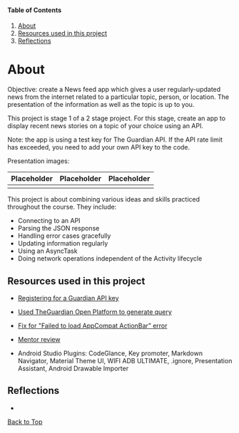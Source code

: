 #### Table of Contents
  1. [About](#about)
  2. [Resources used in this project](#resources-used-in-this-project)
  3. [Reflections](#reflections)

# About
Objective: create a News feed app which gives a user regularly-updated news from the internet related to a particular topic, person, or location. The presentation of the information as well as the topic is up to you.

This project is stage 1 of a 2 stage project. For this stage, create an app to display recent news stories on a topic of your choice using an API.

Note: the app is using a test key for The Guardian API. If the API rate limit has exceeded, you need to add your own API key to the code.

Presentation images:

Placeholder|Placeholder|Placeholder
:-------------------------:|:-------------------------:|:-------------------------:
<img src="" width="0" height="0">  |  <img src="" width="0" height="0">  |  <img src="" width="0" height="0">

This project is about combining various ideas and skills practiced throughout the course. They include:
* Connecting to an API
* Parsing the JSON response
* Handling error cases gracefully
* Updating information regularly
* Using an AsyncTask
* Doing network operations independent of the Activity lifecycle

## Resources used in this project

* [Registering for a Guardian API key](https://bonobo.capi.gutools.co.uk/register/developer)

* [Used TheGuardian Open Platform to generate query](https://open-platform.theguardian.com/explore/)

* [Fix for "Failed to load AppCompat ActionBar” error](https://stackoverflow.com/a/44858887/8651044)

* [Mentor review]()

* Android Studio Plugins: CodeGlance, Key promoter, Markdown Navigator, Material Theme UI, WIFI ADB ULTIMATE, .ignore, Presentation Assistant, Android Drawable Importer

## Reflections

*
[Back to Top](#table-of-contents)